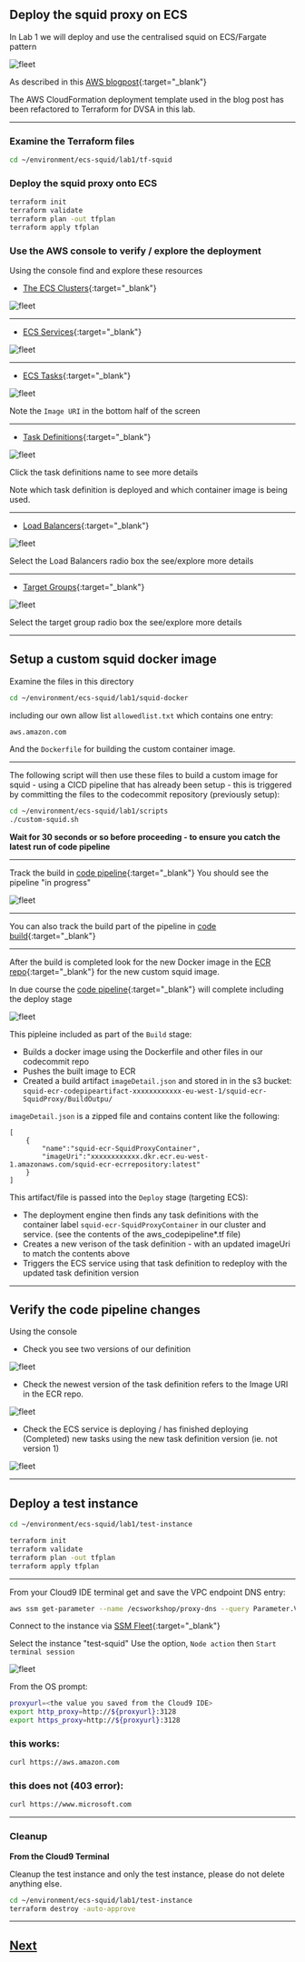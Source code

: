 ## Deploy the squid proxy on ECS

In Lab 1 we will deploy and use the centralised squid on ECS/Fargate pattern 

![fleet](./static/images/proxy-blog.png)

As described in this [AWS blogpost](https://aws.amazon.com/blogs/networking-and-content-delivery/providing-controlled-internet-access-through-centralised-proxy-servers-using-aws-fargate-and-privatelink/){:target="_blank"}


The AWS CloudFormation deployment template used in the blog post has been refactored to Terraform for DVSA in this lab.

----

### Examine the Terraform files

```bash
cd ~/environment/ecs-squid/lab1/tf-squid
```

### Deploy the squid proxy onto ECS

```bash
terraform init
terraform validate
terraform plan -out tfplan
terraform apply tfplan
```

### Use the AWS console to verify / explore the deployment

Using the console find and explore these resources

* [The ECS Clusters](https://eu-west-1.console.aws.amazon.com/ecs/v2/clusters){:target="_blank"}

![fleet](./static/images/ecs1.png)


----


* [ECS Services](https://eu-west-1.console.aws.amazon.com/ecs/v2/clusters/squid-ecr-ECSCluster/services?region=eu-west-1){:target="_blank"}


![fleet](./static/images/ecs2.png)


-----


* [ECS Tasks](https://eu-west-1.console.aws.amazon.com/ecs/v2/clusters/squid-ecr-ECSCluster/tasks?region=eu-west-1){:target="_blank"}

![fleet](./static/images/ecs3.png)

Note the `Image URI` in the bottom half of the screen


------

* [Task Definitions](https://eu-west-1.console.aws.amazon.com/ecs/v2/task-definitions?region=eu-west-1){:target="_blank"}

![fleet](./static/images/ecs4.png)

Click the task definitions name to see more details

Note which task definition is deployed and which container image is being used.

----

* [Load Balancers](https://eu-west-1.console.aws.amazon.com/ec2/home?region=eu-west-1#LoadBalancers:){:target="_blank"}

![fleet](./static/images/ecs5.png)

Select the Load Balancers radio box the see/explore more details

----

* [Target Groups](https://eu-west-1.console.aws.amazon.com/ec2/home?region=eu-west-1#TargetGroups:){:target="_blank"}


![fleet](./static/images/ecs6.png)

Select the target group radio box the see/explore more details

-------


## Setup a custom squid docker image


Examine the files in this directory

```bash
cd ~/environment/ecs-squid/lab1/squid-docker
```

including our own allow list `allowedlist.txt` which contains one entry:

```
aws.amazon.com
```

And the `Dockerfile` for building the custom container image.


----


The following script will then use these files to build a custom image for squid - using a CICD pipeline that has already been setup - this is triggered by committing the files to the codecommit repository (previously setup):


```bash
cd ~/environment/ecs-squid/lab1/scripts
./custom-squid.sh
```

**Wait for 30 seconds or so before proceeding - to ensure you catch the latest run of code pipeline**

----

Track the build in [code pipeline](https://eu-west-1.console.aws.amazon.com/codesuite/codepipeline/pipelines?region=eu-west-1){:target="_blank"}  You should see the pipeline "in progress"


![fleet](./static/images/pipe1.png)




----

You can also track the build part of the pipeline in [code build](https://eu-west-1.console.aws.amazon.com/codesuite/codebuild/projects?region=eu-west-1){:target="_blank"}

----


After the build is completed look for the new Docker image in the [ECR repo](https://eu-west-1.console.aws.amazon.com/ecr/repositories?region=eu-west-1){:target="_blank"} for the new custom squid image.



In due course the [code pipeline](https://eu-west-1.console.aws.amazon.com/codesuite/codebuild/projects?region=eu-west-1){:target="_blank"} will complete including the deploy stage


![fleet](./static/images/deployed.png)


This pipleine included as part of the `Build` stage:

* Builds a docker image using the Dockerfile and other files in our codecommit repo
* Pushes the built image to ECR
* Created a build artifact `imageDetail.json` and stored in in the s3 bucket: `squid-ecr-codepipeartifact-xxxxxxxxxxxx-eu-west-1/squid-ecr-SquidProxy/BuildOutpu/`

`imageDetail.json` is a zipped file and contains content like the following:

```
[
    {   
        "name":"squid-ecr-SquidProxyContainer",
        "imageUri":"xxxxxxxxxxxx.dkr.ecr.eu-west-1.amazonaws.com/squid-ecr-ecrrepository:latest"
    }
]
```

This artifact/file is passed into the `Deploy` stage (targeting ECS):

* The deployment engine then finds any task definitions with the container label `squid-ecr-SquidProxyContainer` in our cluster and service. (see the contents of the aws_codepipeline*.tf file)
* Creates a new verison of the task definition - with an updated imageUri to match the contents above
* Triggers the ECS service using that task definition to redeploy with the updated task definition version

-------

## Verify the code pipeline changes

Using the console

* Check you see two versions of our definition

![fleet](./static/images/2tasks.png)


* Check the newest version of the task definition refers to the Image URI in the ECR repo.


![fleet](./static/images/taskdef.png)

* Check the ECS service is deploying / has finished deploying (Completed) new tasks using the new task definition version (ie. not version 1)

![fleet](./static/images/redeploy.png)



-------


## Deploy a test instance


```bash
cd ~/environment/ecs-squid/lab1/test-instance
```

```bash
terraform init
terraform validate
terraform plan -out tfplan
terraform apply tfplan
```

----------

From your Cloud9 IDE terminal get and save the VPC endpoint DNS entry:

```bash
aws ssm get-parameter --name /ecsworkshop/proxy-dns --query Parameter.Value --output text
```

Connect to the instance via [SSM Fleet](https://eu-west-1.console.aws.amazon.com/systems-manager/managed-instances?region=eu-west-1){:target="_blank"}

Select the instance "test-squid"
Use the option, `Node action` then `Start terminal session`


![fleet](./static/images/Fleet-Mgr.png)

From the OS prompt:

```bash
proxyurl=<the value you saved from the Cloud9 IDE>
export http_proxy=http://${proxyurl}:3128
export https_proxy=http://${proxyurl}:3128
```


### this works:

```bash
curl https://aws.amazon.com
```

### this does not (403 error):

```bash
curl https://www.microsoft.com
```

-------


### Cleanup


**From the Cloud9 Terminal**

Cleanup the test instance and only the test instance, please do not delete anything else.

```bash
cd ~/environment/ecs-squid/lab1/test-instance
terraform destroy -auto-approve
```


----

## [Next](./LAB-2.md)








